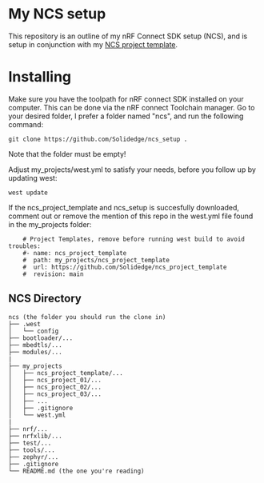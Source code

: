 # My NCS setup
This repository is an outline of my nRF Connect SDK setup (NCS), and is setup in conjunction with my [NCS project template](https://github.com/Solidedge/ncs_project_template).

# Installing
Make sure you have the toolpath for nRF connect SDK installed on your computer. This can be done via the nRF connect Toolchain manager. Go to your desired folder, I prefer a folder named "ncs", and run the following command:

```
git clone https://github.com/Solidedge/ncs_setup .
```
Note that the folder must be empty!

Adjust my_projects/west.yml to satisfy your needs, before you follow up by updating west:
```
west update
```
If the ncs_project_template and ncs_setup is succesfully downloaded, comment out or remove the mention of this repo in the west.yml file found in the my_projects folder:
```
    # Project Templates, remove before running west build to avoid troubles:
    #- name: ncs_project_template
    #  path: my_projects/ncs_project_template
    #  url: https://github.com/Solidedge/ncs_project_template
    #  revision: main
```

## NCS Directory
```
ncs (the folder you should run the clone in)
├── .west
│   └── config
├── bootloader/...
├── mbedtls/...
├── modules/...
|
├── my_projects
│   ├── ncs_project_template/...
│   ├── ncs_project_01/...
│   ├── ncs_project_02/...
│   ├── ncs_project_03/...
│   ├── ...
│   ├── .gitignore
│   └── west.yml
|
├── nrf/...
├── nrfxlib/...
├── test/...
├── tools/...
├── zephyr/...
├── .gitignore
└── README.md (the one you're reading)
```
